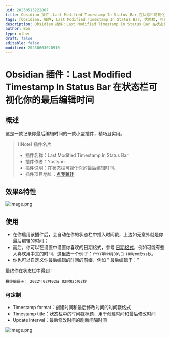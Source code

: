 ```yaml
---
uid: 20230513222807
title: Obsidian 插件：Last Modified Timestamp In Status Bar 在状态栏可视化你的最后编辑时间
tags: [Obsidian, 插件, Last Modified Timestamp In Status Bar, 状态栏, 可视化]
description: Obsidian 插件：Last Modified Timestamp In Status Bar 在状态栏可视化你的最后编辑时间
author: Bon
type: other
draft: false
editable: false
modified: 20230603020910
---
```


# Obsidian 插件：Last Modified Timestamp In Status Bar 在状态栏可视化你的最后编辑时间

## 概述

这是一款记录你最后编辑时间的一款小型插件，精巧且实用。

> [!Note] 插件名片
> - 插件名称：Last Modified Timestamp In Status Bar
> - 插件作者：Yustynn
> - 插件说明：在状态栏可视化你的最后编辑时间。
> - 插件项目地址：[点我跳转](https://github.com/Yustynn/obsidian-last-modified-timestamp-in-status-bar)

## 效果&特性

![image.png](https://cdn.pkmer.cn/images/20230514132514.png!pkmer)

## 使用

- 在你启用该插件后，会自动在你的状态栏中插入时间戳，上边如无意外就是你最后编辑的时间；
- 而后，你可以在设置中设置你喜欢的日期格式，参考 [日期格式](https://www.tutorialspoint.com/momentjs/momentjs_format.htm)，例如可能有些人喜欢用中文的时间，这里放一个例子：`YYYY年MM月DD\日 HH时mm分ss秒`。
- 你也可以自定义你最后编辑的时间的前缀，例如 " 最后编辑于："

最终你在状态栏中得到：

```
最终编辑于： 2022年02月02日 02时02分02秒
```

### 可定制

- Timestamp format：创建时间和最后修改时间的时间戳格式
- Timestamp title：状态栏中的时间戳标题，用于创建时间和最后修改时间
- Update Interval：最后修改时间的刷新间隔时间

![image.png](https://cdn.pkmer.cn/images/20230514132747.png!pkmer)
